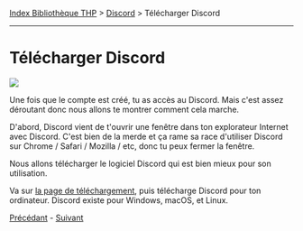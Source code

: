 [Index Bibliothèque THP](https://github.com/TheHackingProject/bibliotheque-THP) > [Discord](https://github.com/TheHackingProject/bibliotheque-THP/blob/master/sommaires/discord.md) > Télécharger Discord

___

# Télécharger Discord

![](https://i.imgur.com/fL4cRfl.png)

Une fois que le compte est créé, tu as accès au Discord. Mais c'est assez déroutant donc nous allons te montrer comment cela marche.

D'abord, Discord vient de t'ouvrir une fenêtre dans ton explorateur Internet avec Discord. C'est bien de la merde et ça rame sa race d'utiliser Discord sur Chrome / Safari / Mozilla / etc, donc tu peux fermer la fenêtre.

Nous allons télécharger le logiciel Discord qui est bien mieux pour son utilisation.

Va sur [la page de téléchargement](https://discord.com/download), puis télécharge Discord pour ton ordinateur. Discord existe pour Windows, macOS, et Linux.


[Précédant](https://github.com/TheHackingProject/bibliotheque-THP/blob/master/tuto_discord/connexion.md) - [Suivant](https://github.com/TheHackingProject/bibliotheque-THP/blob/master/tuto_discord/telecharger_installer.md)